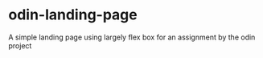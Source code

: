 # odin-landing-page
A simple landing page using largely flex box for an assignment by the odin project
